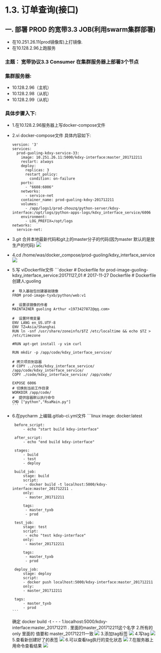 # 1.3. 订单查询(接口)
## 一. 部署 PROD 的宽带3.3 JOB(利用swarm集群部署)
- 在10.251.26.11(prod镜像库)上打镜像.
- 在10.128.2.96上跑服务
### 主题： 宽带协议3.3 Consumer 在集群服务器上部署3个节点

### 集群服务器:
- 10.128.2.96（主机）
- 10.128.2.98（从机）
- 10.128.2.99（从机）

### 具体步骤入下:
- 1.在10.128.2.96服务器上写docker-compose文件
- 2.vi docker-compose文件 具体内容如下:
  ```linux
  version: '3'
  services:
    prod-guoling-kdxy-service-33:
      image: 10.251.26.11:5000/kdxy-interface:master_201712211
      restart: always
      deploy:
        replicas: 3
        restart_policy:
          condition: on-failure
      ports:
        - "6608:6006"
      networks:
        - service-net
      container_name: prod-guoling-kdxy-201712211
      volumes:
        - /app/logs1/prod-zhouzq/python-server/kdxy-interface:/opt/logs/python-apps-logs/kdxy_interface_service/6006
      environment:
        - LOG_PREFIX=/opt/logs
  networks:
    service-net:
  ```
- 3.git  合并本地最新代码和git上的master分子的代码(因为master 默认的是放生产的代码)
  ![](images/git1.png)
- 4.cd /home/was/docker_compose/prod-guoling/kdxy_interface_service
    ![](images/docker1.png)
- 5.写 viDockerfile文件
      ```docker
      # Dockerfile for prod-image-guoling-kdxy_interface_service:20171127_01
      # 2017-11-27 Dockerfile
      # Dockerfile 创建人:guoling

      #  导入基础包创建基础镜像
      FROM prod-image-tyxb/python/web:v1

      #  设置该镜像的作者
      MAINTAINER guoling Arthur <1973427872@qq.com>

      #  设置环境变量
      ENV LANG en_US.UTF-8
      ENV TZ=Asia/Shanghai
      RUN ln -snf /usr/share/zoneinfo/$TZ /etc/localtime && echo $TZ > /etc/timezone

      #RUN apt-get install -y vim curl

      RUN mkdir -p /app/code/kdxy_interface_service/

      # 拷贝项目到容器
      # COPY ../code/kdxy_interface_service/ /app/code/kdxy_interface_service/
      COPY ./code/kdxy_interface_service/ /app/code/

      EXPOSE 6006
      # 切换到当前工作目录
      WORKDIR /app/code/
      #  提供容器默认执行命令
      CMD ["python","RsaMain.py"]
      ```
-  6.在pycharm 上编辑.gitlab-ci.yml文件
       ```linux
        image: docker:latest

        before_script:
            - echo "start build kdxy-interface"

        after_script:
            - echo "end build kdxy-interface"

        stages:
            - build
            - test
            - deploy

        build_job:
            stage: build
            script:
             - docker build -t localhost:5000/kdxy-interface:master_201712211 .
            only:
             - master_201712211

            tags:
             - master_tyxb
             - prod

        test_job:
            stage: test
            script:
             - echo "test kdxy-interface"
            only:
             - master_201712211

            tags:
             - master_tyxb
             - prod

        deploy_job:
            stage: deploy
            script:
            - docker push localhost:5000/kdxy-interface:master_201712211
            only:
            - master_201712211

        tags:
            - master_tyxb
            - prod
       ```  
    确定  docker build -t - - - 1.localhost:5000/kdxy-interface:master_201712211 . 里面的master_201712211这个名字
    2.所有的 only 里面的 值要和  master_201712211一致
        ![](images/zs1.png)
    3.添加tag标签
        ![](images/tag.png)
    4.写tag
        ![](images/tag2.png)
    5.查看新创建好了的表签
        ![](images/tag4.png)
    6.可以查看tag执行的变化状态
        ![](images/tag5.png)
    7.在服务器上用命令查看结果
        ![](images/linux2.png)
